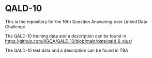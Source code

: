# QALD-10

This is the repository for the 10th Question Answering over Linked Data Challenge.

The QALD-10 training data and a description can be found in https://github.com/KGQA/QALD_10/blob/main/data/qald_9_plus/

The QALD-10 test data and a description can be found in TBA
